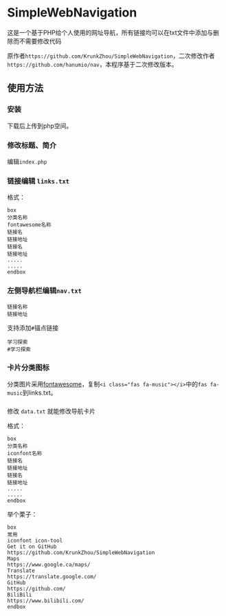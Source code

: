 # SimpleWebNavigation
这是一个基于PHP给个人使用的网址导航，所有链接均可以在txt文件中添加与删除而不需要修改代码

原作者`https://github.com/KrunkZhou/SimpleWebNavigation`，二次修改作者`https://github.com/hanumio/nav`，本程序基于二次修改版本。


## 使用方法
### 安装
下载后上传到php空间。
### 修改标题、简介
编辑`index.php`

### 链接编辑 `links.txt`

格式：
```
box
分类名称
fontawesome名称
链接名
链接地址
链接名
链接地址
.....
.....
endbox
```
### 左侧导航栏编辑`nav.txt` 
```
链接名称
链接地址
```

支持添加`#`锚点链接
```
学习探索
#学习探索
```

### 卡片分类图标

分类图片采用[fontawesome](https://fontawesome.com)，复制`<i class="fas fa-music"></i>`中的`fas fa-music`到links.txt。
### 

修改 `data.txt` 就能修改导航卡片

格式：
```
box
分类名称
iconfont名称
链接名
链接地址
链接名
链接地址
.....
.....
endbox
```

举个栗子：
```
box
常用
iconfont icon-tool
Get it on GitHub
https://github.com/KrunkZhou/SimpleWebNavigation
Maps
https://www.google.ca/maps/
Translate
https://translate.google.com/
GitHub
https://github.com/
BiliBili
https://www.bilibili.com/
endbox
```


